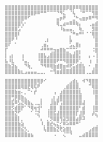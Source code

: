 ⣿⣿⣿⣿⣿⣿⣿⣿⣿⣿⣿⣿⣿⣿⣿⣿⣿⣿⣿⡿⣿⡿⠿⢿⣿⣿⣿⣿⣿<br>
⣿⣿⣿⣿⣿⣿⣿⣿⣿⡿⠿⠛⠛⠉⠉⠉⠙⠻⣅⠀⠈⢧⠀⠈⠛⠉⠉⢻⣿<br>
⣿⣿⣿⣿⣿⣿⠿⠋⠀⠀⠀⠀⠀⠀⠀⠀⣤⡶⠟⠀⠀⣈⠓⢤⣶⡶⠿⠛⠻<br>
⣿⣿⣿⣿⣿⢣⠂⠀⠀⠀⠀⠀⠀⠀⠀⠀⢿⣀⣴⠶⠿⠿⢷⡄⠀⠀⢀⣤⣾<br>
⣿⣿⣿⣿⣡⠁⠀⠀⠀⠀⠀⠀⠀⠀⠀⠀⠀⠸⣦⣤⣤⡀⠀⢷⡀⠀⠀⣻⣿<br>
⣿⣿⣿⣿⠇⠀⠀⠀⠀⠀⠀⠀⠀⠀⠀⠀⠀⠀⠀⠀⡈⠛⠶⠛⠃⠈⠈⢿⣿<br>
⣿⣿⠟⠘⠀⠀⠀⠀⠀⠀⠀⠀⢀⡆⠀⠀⠀⠀⠀⠀⣧⠀⠀⠀⠀⠀⠀⠈⣿<br>
⣿⠏⠀⠁⠀⠀⠀⠀⠀⠀⠀⢀⣶⡄⠀⠀⠀⠀⠀⠀⣡⣄⣿⡆⠀⠀⠀⠀⣿<br>
⡏⠀⠀⠀⠀⠀⠀⠀⠀⠀⠀⠚⠛⠛⢛⣲⣶⣿⣷⣉⠉⢉⣥⡄⠀⠀⠀⠨⣿<br>
⡇⢠⡆⠀⠀⢰⠀⠀⠀⠀⢸⣿⣧⣠⣿⣿⣿⣿⣿⣿⣷⣾⣿⡅⠀⠀⡄⠠⢸<br>
⣧⠸⣇⠀⠀⠘⣤⡀⠀⠀⠘⣿⣿⣿⣿⣿⠟⠛⠻⣿⣿⣿⡿⢁⠀⠀⢰⠀⢸<br>
⣿⣷⣽⣦⠀⠀⠙⢷⡀⠀⠀⠙⠻⠿⢿⣷⣾⣿⣶⠾⢟⣥⣾⣿⣧⠀⠂⢀⣿<br>
⣿⣿⣿⣿⣷⣆⣠⣤⣤⣤⣀⣀⡀⠀⠒⢻⣶⣾⣿⣿⣿⣿⣿⣿⣿⢀⣀⣾⣿<br>

⣿⣿⣿⣿⣿⣿⣿⣿⣿⣿⢿⡿⠊⠀⠀⠀⠀⠀⠀⠀⣠⣾⣆⠀⠺⠙⢿⣿⣿<br>
⣿⣿⣿⣿⣿⢿⣿⣟⢿⢯⠟⠀⠀⠀⠀⠀⠀⠀⢀⣾⣿⣿⣿⡀⠀⠀⠉⢿⣿<br>
⣿⣿⣿⣷⣶⠄⡀⠉⠂⡞⠀⠀⠀⠀⠀⢠⠀⣰⣿⣿⣿⣿⣿⣇⠀⠀⠀⢸⣿<br>
⣿⣿⢛⡿⣿⣷⣄⠀⠀⠀⠀⡀⠀⠀⢀⡆⣰⣿⣿⣿⣿⣿⣿⣿⠀⠀⠀⠀⣿<br>
⣿⣿⣯⠿⣣⣝⢿⣷⣄⢀⣀⡇⠀⠀⣸⣷⡟⢩⣿⣿⣿⣿⣿⣿⣼⠀⠀⠀⣿<br>
⣿⣿⡫⣾⣿⡟⠁⠙⢿⢶⢺⠃⠀⢀⣿⣿⠀⣿⣿⣿⣿⣿⣿⠃⣾⠀⠀⢸⣿<br>
⣿⣿⣿⣝⠋⠀⠀⠀⠁⠨⣝⠀⠀⢸⣿⣯⣼⣿⣿⣿⣿⣿⡏⣸⡿⠀⠀⡼⣍<br>
⣿⣿⣿⣿⡇⡀⠀⠀⠀⠀⠈⡄⠀⡈⡻⣿⣿⢻⣽⣻⣿⣿⣴⡿⠽⠀⠀⠀⠈<br>
⣿⣿⣿⣿⣷⣵⠀⠀⠀⠀⠀⠸⡀⣿⣞⢦⣍⡊⠿⠵⠿⠿⠛⠁⠀⠀⠀⠀⢀<br>
⣿⣿⣿⣿⣿⣮⡣⡀⠀⠀⠀⠀⢧⣿⣿⣷⣝⢟⣵⣿⣇⠀⠀⠀⠀⠀⣠⣾⣿<br>
⣿⣿⣿⣿⣿⣿⣿⣶⣦⠀⠀⠀⠀⠀⠀⠠⠀⠀⢌⠉⠙⠀⠀⣀⣴⣿⣿⣿⣿<br>


<!--**andreeLetzel/andreeLetzel** is a ✨ _special_ ✨ repository because its `README.md` (this file) appears on your GitHub profile.

Here are some ideas to get you started:

- 🔭 I’m currently working on ...
- 🌱 I’m currently learning ...
- 👯 I’m looking to collaborate on ...
- 🤔 I’m looking for help with ...
- 💬 Ask me about ...
- 📫 How to reach me: ...
- 😄 Pronouns: ...
- ⚡ Fun fact: ...
-->
